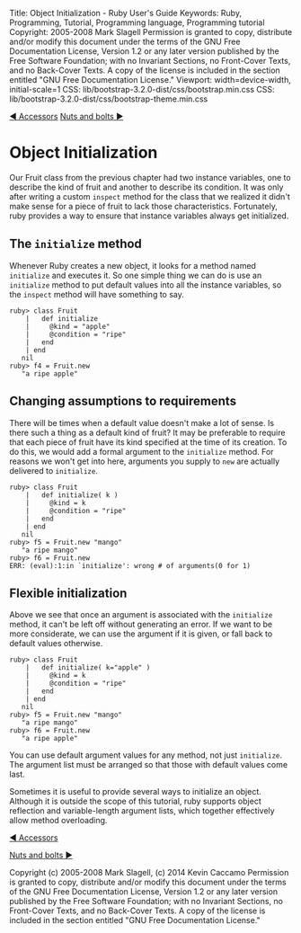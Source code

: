 Title: Object Initialization - Ruby User's Guide
Keywords: Ruby, Programming, Tutorial, Programming language, Programming tutorial
Copyright: 2005-2008 Mark Slagell
           Permission is granted to copy, distribute and/or modify this document under the terms of the GNU Free Documentation License, Version 1.2 or any later version published by the Free Software Foundation; with no Invariant Sections, no Front-Cover Texts, and no Back-Cover Texts.
           A copy of the license is included in the section entitled "GNU Free Documentation License."
Viewport: width=device-width, initial-scale=1
CSS: lib/bootstrap-3.2.0-dist/css/bootstrap.min.css
CSS: lib/bootstrap-3.2.0-dist/css/bootstrap-theme.min.css

<div class="container">
<!-- Previous page -->
<a href="accessors.html" class="btn btn-default">&#9668; Accessors</a>
<!-- Next page -->
<a href="misc.html" class="btn btn-default">Nuts and bolts &#9658;</a>

Object Initialization
=====================

Our Fruit class from the previous chapter had two instance variables,
one to describe the kind of fruit and another to describe its
condition.  It was only after writing a custom `inspect`
method for the class that we realized it didn't make sense for a piece
of fruit to lack those characteristics.  Fortunately, ruby provides a
way to ensure that instance variables always get initialized.

The `initialize` method
-----------------------

Whenever Ruby creates a new object, it looks for a method named
`initialize` and executes it.  So one simple thing we can
do is use an `initialize` method to put default values into
all the instance variables, so the `inspect` method will
have something to say.

    ruby> class Fruit
        |   def initialize
        |     @kind = "apple"
        |     @condition = "ripe"
        |   end
        | end
       nil
    ruby> f4 = Fruit.new
       "a ripe apple"

Changing assumptions to requirements
------------------------------------

There will be times when a default value doesn't make a lot of sense.
Is there such a thing as a default kind of fruit?  It may be
preferable to require that each piece of fruit have its kind specified
at the time of its creation.  To do this, we would add a formal
argument to the `initialize` method.  For reasons we won't
get into here, arguments you supply to `new` are actually
delivered to `initialize`.

    ruby> class Fruit
        |   def initialize( k )
        |     @kind = k
        |     @condition = "ripe"
        |   end
        | end
       nil
    ruby> f5 = Fruit.new "mango"
       "a ripe mango"
    ruby> f6 = Fruit.new
    ERR: (eval):1:in `initialize': wrong # of arguments(0 for 1)

Flexible initialization
-----------------------

Above we see that once an argument is associated with the
`initialize` method, it can't be left off without
generating an error.  If we want to be more considerate, we can use
the argument if it is given, or fall back to default values otherwise.

    ruby> class Fruit
        |   def initialize( k="apple" )
        |     @kind = k
        |     @condition = "ripe"
        |   end
        | end
       nil
    ruby> f5 = Fruit.new "mango"
       "a ripe mango"
    ruby> f6 = Fruit.new
       "a ripe apple"

You can use default argument values for any method, not just
`initialize`.  The argument list must be arranged so that
those with default values come last.

Sometimes it is useful to provide several ways to initialize an
object.  Although it is outside the scope of this tutorial, ruby
supports object reflection and variable-length argument lists, which
together effectively allow method overloading.

<!-- Previous page -->
<a href="accessors.html" class="btn btn-default">&#9668; Accessors</a>
<!-- Next page -->
<a href="misc.html" class="btn btn-default">Nuts and bolts &#9658;</a>

Copyright (c) 2005-2008 Mark Slagell, (c) 2014 Kevin Caccamo
Permission is granted to copy, distribute and/or modify this document under the terms of the GNU Free Documentation License, Version 1.2 or any later version published by the Free Software Foundation; with no Invariant Sections, no Front-Cover Texts, and no Back-Cover Texts.
A copy of the license is included in the section entitled "GNU Free Documentation License."

</div>
<script src="lib/jquery-1.11.1.min.js"></script>
<script src="lib/bootstrap-3.2.0-dist/js/bootstrap.min.js"></script>
<script src="kbdnav.js"></script>

